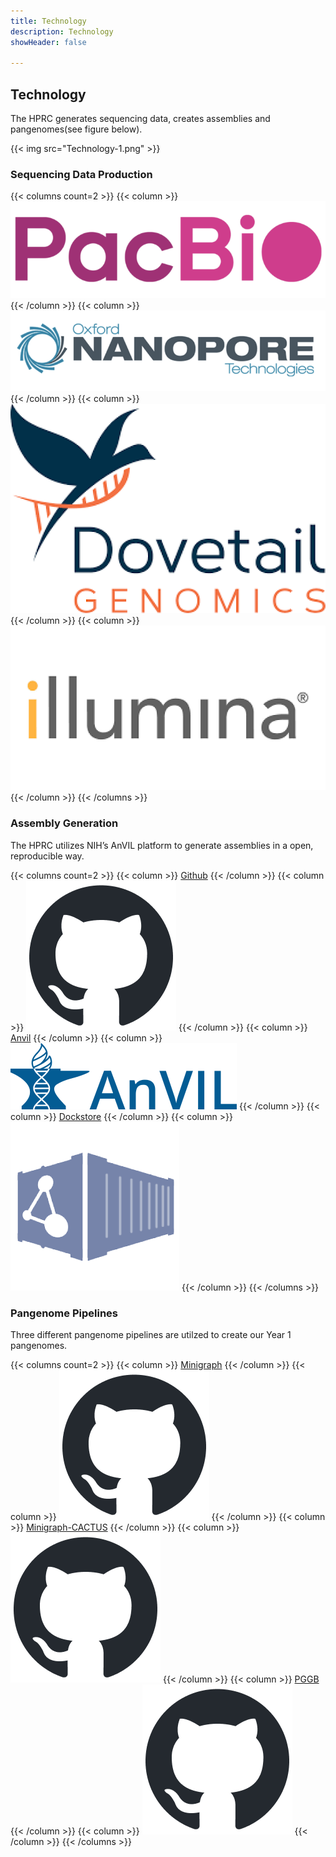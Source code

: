 ```yaml
---
title: Technology
description: Technology
showHeader: false

---
```


## Technology

The HPRC generates sequencing data, creates assemblies and pangenomes(see figure below).

{{< img src="Technology-1.png" >}}

<div class="seq-tech">

### Sequencing Data Production

{{< columns count=2 >}}
{{< column >}}
[!['PacBio Logo'](Tech-Production-1.png 'PacBio Logo')](https://www.pacb.com/)
{{< /column >}}
{{< column >}}
[!['ONT Logo'](Tech-Production-2.png 'ONT Logo')](https://nanoporetech.com/)
{{< /column >}}
{{< column >}}
[!['dovetail Logo'](Tech-Production-3.png 'dovetail Logo')](https://dovetailgenomics.com/)
{{< /column >}}
{{< column >}}
[!['illumina Logo'](Tech-Production-4.png 'illumina Logo')](https://www.illumina.com/)
{{< /column >}}
{{< /columns >}}
</div>
<div class="tech">

### Assembly Generation

The HPRC utilizes NIH’s AnVIL platform to generate assemblies in a open, reproducible way.

{{< columns count=2 >}}
{{< column >}}
[Github](https://github.com/human-pangenomics/hpp_production_workflows)
{{< /column >}}
{{< column >}}
[!['Github Logo'](github-mark.png 'Github Logo')](https://github.com/human-pangenomics/hpp_production_workflows)
{{< /column >}}
{{< column >}}
[Anvil](https://anvil.terra.bio/)
{{< /column >}}
{{< column >}}
[!['Anvil Logo'](Tech-DataSource-Anvil.png 'Anvil Logo')](https://anvil.terra.bio/)
{{< /column >}}
{{< column >}}
[Dockstore](https://dockstore.org/organizations/HumanPangenome)
{{< /column >}}
{{< column >}}
[!['Dockstore Logo'](Tech-DataSource-Dockstore.png 'Dockstore Logo')](https://dockstore.org/organizations/HumanPangenome)
{{< /column >}}
{{< /columns >}}

### Pangenome Pipelines

Three different pangenome pipelines are utilzed to create our Year 1 pangenomes.

{{< columns count=2 >}}
{{< column >}}
[Minigraph](https://github.com/lh3/minigraph/releases)
{{< /column >}}
{{< column >}}
[!['Github Logo'](github-mark.png 'Github Logo')](https://github.com/lh3/minigraph/releases)
{{< /column >}}
{{< column >}}
[Minigraph-CACTUS](https://github.com/ComparativeGenomicsToolkit/cactus/blob/master/doc/pangenome.md)
{{< /column >}}
{{< column >}}
[!['Github Logo'](github-mark.png 'Github Logo')](https://github.com/ComparativeGenomicsToolkit/cactus/blob/master/doc/pangenome.md)
{{< /column >}}
{{< column >}}
[PGGB](https://github.com/pangenome/pggb)
{{< /column >}}
{{< column >}}
[!['Github Logo'](github-mark.png 'Github Logo')](https://github.com/pangenome/pggb)
{{< /column >}}
{{< /columns >}}

</div>
